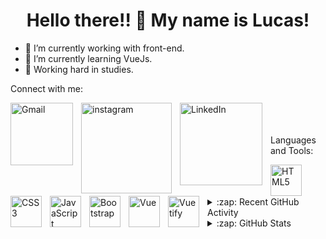  <div  align="center">
 <h1>Hello there!! 👋 My name is Lucas!</h1>
 </div>


- 🔭 I’m currently working with front-end.
- 🌱 I’m currently learning VueJs.
- 💪 Working hard in studies.

 Connect with me:

[<img align="left" alt="Gmail" width="100px" src="https://img.shields.io/badge/Gmail-D14836?style=for-the-badge&logo=gmail&logoColor=white" style="padding-right:10px;" />][email]
[<img align="left" alt="instagram" width="145px" src="https://img.shields.io/badge/Instagram-E4405F?style=for-the-badge&logo=instagram&logoColor=white" style="padding-right:10px;" />][instagram]
[<img align="left" alt="LinkedIn" width="132px" src="https://img.shields.io/badge/LinkedIn-0077B5?style=for-the-badge&logo=linkedin&logoColor=white" style="padding-right:10px;" />][linkedin]
<br />
<br />
<br />
 Languages and Tools:

<img align="left" alt="HTML5" width="50px" src="https://cdn.jsdelivr.net/gh/devicons/devicon/icons/html5/html5-original.svg" style="padding-right:10px;" />
<img align="left" alt="CSS3" width="50px" src="https://cdn.jsdelivr.net/gh/devicons/devicon/icons/css3/css3-original.svg" style="padding-right:10px;" />
<img align="left" alt="JavaScript" width="50px" src="https://cdn.jsdelivr.net/gh/devicons/devicon/icons/javascript/javascript-plain.svg" style="padding-right:10px;" />
<img align="left" alt="Bootstrap" width="50px" src="https://cdn.jsdelivr.net/gh/devicons/devicon/icons/bootstrap/bootstrap-original.svg" style="padding-right:10px;" />
<img align="left" alt="Vue" width="50px" src="https://cdn.jsdelivr.net/gh/devicons/devicon/icons/vuejs/vuejs-original.svg" style="padding-right:10px;" />
<img align="left" alt="Vuetify" width="50px" src="https://cdn.jsdelivr.net/gh/devicons/devicon/icons/vuetify/vuetify-original.svg" style="padding-right:10px;" />
<br />
<br />
<br />


<details>
  <summary>:zap: Recent GitHub Activity</summary>
  
<!--START_SECTION:activity-->
  <br />
<img height="180em" src="https://github-readme-stats.vercel.app/api?username=lcsdiasferreira3&show_icons=true&theme=tokyonight&include_all_commits=true&count_private=true"/>
<!--END_SECTION:activity-->

</details>
<details>
  <summary>:zap: GitHub Stats</summary>
<br />
 <img height="180em" src="https://github-readme-stats.vercel.app/api/top-langs/?username=lcsdiasferreira3&layout=compact&langs_count=7&theme=tokyonight"/>

</details>

[email]: lcsdferreira3@gmail.com
[instagram]: https://www.instagram.com/lucas_dias_fr/
[linkedin]: https://www.linkedin.com/in/lucas-ferreira-dias
